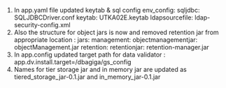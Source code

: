 1. In app.yaml file updated keytab & sql config
   env_config:
     sqljdbc: SQLJDBCDriver.conf
     keytab: UTKA02E.keytab
     ldapsourcefile: ldap-security-config.xml
2. Also the structure for object jars is now and removed retention jar from appropriate location :
   jars:
     management:
       objectmanagementjar: objectManagement.jar
     retention:
       retentionjar: retention-manager.jar
3. In app.config updated target path for data validator :
   app.dv.install.target=/dbagiga/gs_config
4. Names for tier storage jar and in memory jar are updated as tiered_storage_jar-0.1.jar and in_memory_jar-0.1.jar

